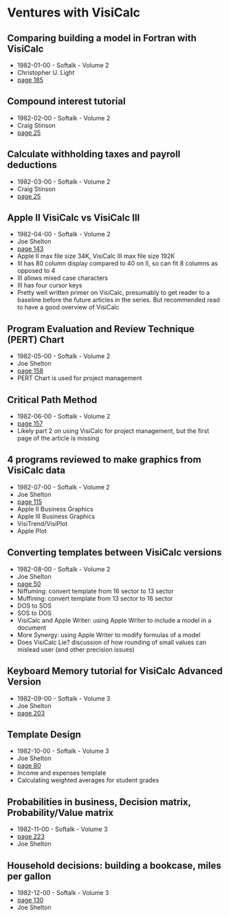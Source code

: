 # Ventures with VisiCalc

## Comparing building a model in Fortran with VisiCalc

- 1982-01-00 - Softalk - Volume 2
- Christopher U. Light
- [page 185](https://archive.org/details/softalkv2n05jan1982/page/158/mode/2up?view=theater)

## Compound interest tutorial

- 1982-02-00 - Softalk - Volume 2
- Craig Stinson
- [page 25](https://archive.org/details/softalkv2n06feb1982/page/24/mode/2up?view=theater)

## Calculate withholding taxes and payroll deductions

- 1982-03-00 - Softalk - Volume 2
- Craig Stinson
- [page 25](https://archive.org/details/softalkv2n07mar1982/page/24/mode/2up?view=theater)

## Apple II VisiCalc vs VisiCalc III

- 1982-04-00 - Softalk - Volume 2
- Joe Shelton
- [page 143](https://archive.org/details/softalkv2n08apr1982/page/142/mode/2up?view=theater)
- Apple II max file size 34K, VisiCalc III max file size 192K
- III has 80 column display compared to 40 on II, so can fit 8 columns as opposed to 4
- III allows mixed case characters
- III has four cursor keys
- Pretty well written primer on VisiCalc, presumably to get reader to a baseline before the future articles in the series. But recommended read to have a good overview of VisiCalc

## Program Evaluation and Review Technique (PERT) Chart

- 1982-05-00 - Softalk - Volume 2
- Joe Shelton
- [page 158](https://archive.org/details/softalkv2n09may1982/page/n155/mode/2up?view=theater)
- PERT Chart is used for project management

## Critical Path Method

- 1982-06-00 - Softalk - Volume 2
- [page 157](https://archive.org/details/softalkv2n10jun1982/page/n153/mode/2up?view=theater)
- Likely part 2 on using VisiCalc for project management, but the first page of the article is missing

## 4 programs reviewed to make graphics from VisiCalc data

- 1982-07-00 - Softalk - Volume 2
- Joe Shelton
- [page 115](https://archive.org/details/softalkv2n11jul1982/page/114/mode/2up?view=theater)
- Apple II Business Graphics
- Apple III Business Graphics
- VisiTrend/VisiPlot
- Apple Plot

## Converting templates between VisiCalc versions

- 1982-08-00 - Softalk - Volume 2
- Joe Shelton
- [page 50](https://archive.org/details/softalkv2n12aug1982/page/50/mode/2up?view=theater)
- Niffuming: convert template from 16 sector to 13 sector
- Muffining: convert template from 13 sector to 16 sector
- DOS to SOS
- SOS to DOS
- VisiCalc and Apple Writer: using Apple Writer to include a model in a document
- More Synergy: using Apple Writer to modify formulas of a model
- Does VisiCalc Lie? discussion of how rounding of small values can mislead user (and other precision issues)

## Keyboard Memory tutorial for VisiCalc Advanced Version

- 1982-09-00 - Softalk - Volume 3
- Joe Shelton
- [page 203](https://archive.org/details/softalkv3n01sep1982/page/202/mode/2up?view=theater)

## Template Design

- 1982-10-00 - Softalk - Volume 3
- Joe Shelton
- [page 80](https://archive.org/details/softalkv3n02oct1982/page/80/mode/2up?view=theater)
- Income and expenses template
- Calculating weighted averages for student grades

## Probabilities in business, Decision matrix, Probability/Value matrix

- 1982-11-00 - Softalk - Volume 3
- [page 223](https://archive.org/details/softalkv3n03nov1982/page/n227/mode/2up?view=theater)
- Joe Shelton

## Household decisions: building a bookcase, miles per gallon

- 1982-12-00 - Softalk - Volume 3
- [page 130](https://archive.org/details/softalkv3n04dec1982/page/n133/mode/2up?view=theater)
- Joe Shelton
